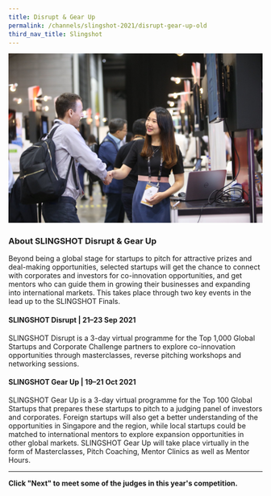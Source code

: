 ```yaml
---
title: Disrupt & Gear Up
permalink: /channels/slingshot-2021/disrupt-gear-up-old
third_nav_title: Slingshot
---
```


![Alt text for image on Isomer site](/images/Connections%202.jpg)
### About SLINGSHOT Disrupt & Gear Up
Beyond being a global stage for startups to pitch for attractive prizes and deal-making opportunities, selected startups will get the chance to connect with corporates and investors for co-innovation opportunities, and get mentors who can guide them in growing their businesses and expanding into international markets. This takes place through two key events in the lead up to the SLINGSHOT Finals. 

#### SLINGSHOT Disrupt | 21–23 Sep 2021

SLINGSHOT Disrupt is a 3-day virtual programme for the Top 1,000 Global Startups and Corporate Challenge partners to explore co-innovation opportunities through masterclasses, reverse pitching workshops and networking sessions.  

#### SLINGSHOT Gear Up | 19–21 Oct 2021

SLINGSHOT Gear Up is a 3-day virtual programme for the Top 100 Global Startups that prepares these startups to pitch to a judging panel of investors and corporates. Foreign startups will also get a better understanding of the opportunities in Singapore and the region, while local startups could be matched to international mentors to explore expansion opportunities in other global markets. SLINGSHOT Gear Up will take place virtually in the form of Masterclasses, Pitch Coaching, Mentor Clinics as well as Mentor Hours.

***
**Click "Next" to meet some of the judges in this year's competition.**